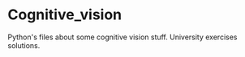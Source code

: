 # Cognitive_vision
Python's files about some cognitive vision stuff. University exercises solutions.
